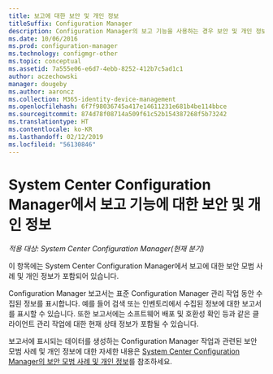 ```yaml
---
title: 보고에 대한 보안 및 개인 정보
titleSuffix: Configuration Manager
description: Configuration Manager의 보고 기능을 사용하는 경우 보안 및 개인 정보에 대한 모범 사례를 이해합니다.
ms.date: 10/06/2016
ms.prod: configuration-manager
ms.technology: configmgr-other
ms.topic: conceptual
ms.assetid: 7a555e06-e6d7-4ebb-8252-412b7c5ad1c1
author: aczechowski
manager: dougeby
ms.author: aaroncz
ms.collection: M365-identity-device-management
ms.openlocfilehash: 6f7f98036745a417e14611231e681b4be114bbce
ms.sourcegitcommit: 874d78f08714a509f61c52b154387268f5b73242
ms.translationtype: HT
ms.contentlocale: ko-KR
ms.lasthandoff: 02/12/2019
ms.locfileid: "56130846"
---
```

# <a name="security-and-privacy-for-reporting-in-system-center-configuration-manager"></a>System Center Configuration Manager에서 보고 기능에 대한 보안 및 개인 정보

*적용 대상: System Center Configuration Manager(현재 분기)*

이 항목에는 System Center Configuration Manager에서 보고에 대한 보안 모범 사례 및 개인 정보가 포함되어 있습니다.  

 Configuration Manager 보고서는 표준 Configuration Manager 관리 작업 동안 수집된 정보를 표시합니다. 예를 들어 검색 또는 인벤토리에서 수집된 정보에 대한 보고서를 표시할 수 있습니다. 또한 보고서에는 소프트웨어 배포 및 호환성 확인 등과 같은 클라이언트 관리 작업에 대한 현재 상태 정보가 포함될 수 있습니다.  

 보고서에 표시되는 데이터를 생성하는 Configuration Manager 작업과 관련된 보안 모범 사례 및 개인 정보에 대한 자세한 내용은 [System Center Configuration Manager의 보안 모범 사례 및 개인 정보](../../plan-design/security/security-best-practices-and-privacy-information.md)를 참조하세요.  
